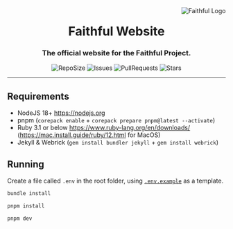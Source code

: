 <a href="https://faithfulpack.net/" target="_blank">
  <img
    src="https://database.faithfulpack.net/images/branding/logos/transparent/hd/main_logo.png?w=256"
    alt="Faithful Logo"
    align="right"
  >
</a>
<div align="center">
  <h1>Faithful Website</h1>
  <h3>The official website for the Faithful Project.</h3>

  ![RepoSize](https://img.shields.io/github/repo-size/Faithful-Resource-Pack/Website?style=flat-square)
  ![Issues](https://img.shields.io/github/issues/Faithful-Resource-Pack/Website?style=flat-square)
  ![PullRequests](https://img.shields.io/github/issues-pr/Faithful-Resource-Pack/Website?style=flat-square)
  ![Stars](https://img.shields.io/github/stars/Faithful-Resource-Pack/Website?style=flat-square)
</div>

---

## Requirements
- NodeJS 18+ https://nodejs.org
- pnpm (`corepack enable` + `corepack prepare pnpm@latest --activate`)
- Ruby 3.1 or below https://www.ruby-lang.org/en/downloads/ (https://mac.install.guide/ruby/12.html for MacOS)
- Jekyll & Webrick (`gem install bundler jekyll` + `gem install webrick`)

## Running

Create a file called `.env` in the root folder, using [`.env.example`](.env.example) as a template.

```bash
bundle install
```

```bash
pnpm install
```

```bash
pnpm dev
```
